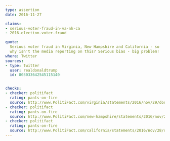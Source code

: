 ```yaml
---
type: assertion
date: 2016-11-27

claims:
- serious-voter-fraud-in-va-nh-ca
- 2016-election-voter-fraud

quote:
  Serious voter fraud in Virginia, New Hampshire and California - so
  why isn't the media reporting on this? Serious bias - big problem!
where: Twitter
sources:
- type: twitter
  user: realdonaldtrump
  id: 803033642545115140


checks:
- checker: politifact
  rating: pants-on-fire
  source: http://www.PolitiFact.com/virginia/statements/2016/nov/29/donald-trump/trumps-pants-fire-serious-voter-fraud-claim-virgin/
- checker: politifact
  rating: pants-on-fire
  source: http://www.PolitiFact.com/new-hampshire/statements/2016/nov/28/donald-trump/trump-claims-serious-voter-fraud-new-hampshire/
- checker: politifact
  rating: pants-on-fire
  source: http://www.PolitiFact.com/california/statements/2016/nov/28/donald-trump/pants-fire-trumps-claim-about-california-voter-fra/
---
```

